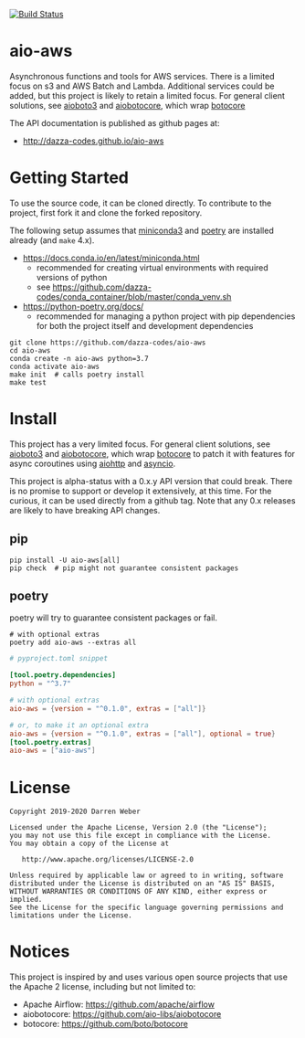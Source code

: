 [![Build Status](https://travis-ci.com/dazza-codes/aio-aws.svg?branch=master)](https://travis-ci.com/dazza-codes/aio-aws)

# aio-aws

Asynchronous functions and tools for AWS services.  There is a
limited focus on s3 and AWS Batch and Lambda.  Additional services could be
added, but this project is likely to retain a limited focus.
For general client solutions, see
[aioboto3](https://github.com/terrycain/aioboto3) and
[aiobotocore](https://github.com/aio-libs/aiobotocore), which wrap
[botocore](https://botocore.amazonaws.com/v1/documentation/api/latest/index.html)

The API documentation is published as github pages at:
- http://dazza-codes.github.io/aio-aws

# Getting Started

To use the source code, it can be cloned directly. To
contribute to the project, first fork it and clone the forked repository.

The following setup assumes that
[miniconda3](https://docs.conda.io/en/latest/miniconda.html) and
[poetry](https://python-poetry.org/docs/) are installed already
(and `make` 4.x).

- https://docs.conda.io/en/latest/miniconda.html
    - recommended for creating virtual environments with required versions of python
    - see https://github.com/dazza-codes/conda_container/blob/master/conda_venv.sh
- https://python-poetry.org/docs/
    - recommended for managing a python project with pip dependencies for
      both the project itself and development dependencies

```shell
git clone https://github.com/dazza-codes/aio-aws
cd aio-aws
conda create -n aio-aws python=3.7
conda activate aio-aws
make init  # calls poetry install
make test
```

# Install

This project has a very limited focus.  For general client solutions, see
[aioboto3](https://github.com/terrycain/aioboto3) and
[aiobotocore](https://github.com/aio-libs/aiobotocore), which wrap
[botocore](https://botocore.amazonaws.com/v1/documentation/api/latest/index.html)
to patch it with features for async coroutines using
[aiohttp](https://aiohttp.readthedocs.io/en/latest/) and
[asyncio](https://docs.python.org/3/library/asyncio.html).

This project is alpha-status with a 0.x.y API version that could break.
There is no promise to support or develop it extensively, at this time.
For the curious, it can be used directly from a github tag.  Note that
any 0.x releases are likely to have breaking API changes.

## pip

```shell
pip install -U aio-aws[all]
pip check  # pip might not guarantee consistent packages
```

## poetry

poetry will try to guarantee consistent packages or fail.

```shell
# with optional extras
poetry add aio-aws --extras all
```

```toml
# pyproject.toml snippet

[tool.poetry.dependencies]
python = "^3.7"

# with optional extras
aio-aws = {version = "^0.1.0", extras = ["all"]}

# or, to make it an optional extra
aio-aws = {version = "^0.1.0", extras = ["all"], optional = true}
[tool.poetry.extras]
aio-aws = ["aio-aws"]

```

# License

```text
Copyright 2019-2020 Darren Weber

Licensed under the Apache License, Version 2.0 (the "License");
you may not use this file except in compliance with the License.
You may obtain a copy of the License at

   http://www.apache.org/licenses/LICENSE-2.0

Unless required by applicable law or agreed to in writing, software
distributed under the License is distributed on an "AS IS" BASIS,
WITHOUT WARRANTIES OR CONDITIONS OF ANY KIND, either express or implied.
See the License for the specific language governing permissions and
limitations under the License.
```

# Notices

This project is inspired by and uses various open source projects that use
the Apache 2 license, including but not limited to:
- Apache Airflow: https://github.com/apache/airflow
- aiobotocore: https://github.com/aio-libs/aiobotocore
- botocore: https://github.com/boto/botocore
